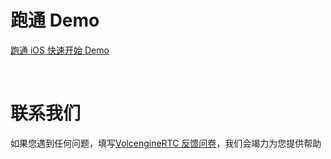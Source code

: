 # 跑通 Demo
[跑通 iOS 快速开始 Demo](https://www.volcengine.com/docs/6348/70128)

<br>

# 联系我们
如果您遇到任何问题，填写[VolcengineRTC 反馈问卷](https://wenjuan.feishu.cn/m?t=sQrk90adbLwi-6ivu)，我们会竭力为您提供帮助